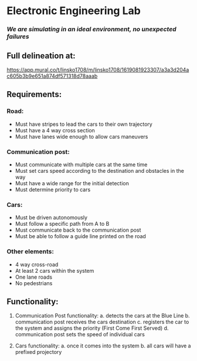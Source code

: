 # Electronic Engineering Lab
### _We are simulating in an ideal environment, no unexpected failures_

## Full delineation at:
https://app.mural.co/t/linsko1708/m/linsko1708/1619081923307/a3a3d204ac605b3b9e651a874df571318d78aaab

## Requirements:
### Road:
  - Must have stripes to lead the cars to their own trajectory
  - Must have a 4 way cross section
  - Must have lanes wide enough to allow cars maneuvers
### Communication post:
  - Must communicate with multiple cars at the same time
  - Must set cars speed according to the destination and obstacles in the way
  - Must have a wide range for the initial detection
  - Must determine priority to cars 
### Cars:
  - Must be driven autonomously
  - Must follow a specific path from A to B
  - Must communicate back to the communication post
  - Must be able to follow a guide line printed on the road


### Other elements:
- 4 way cross-road
- At least 2 cars within the system
- One lane roads
- No pedestrians


## Functionality:
1. Communication Post functionality:
  a. detects the cars at the Blue Line
  b. communication post receives the cars destination
  c. registers the car to the system and assigns the priority (First Come First Served)
  d. communication post sets the speed of individual cars

2. Cars functionality:
  a. once it comes into the system
  b. all cars will have a prefixed projectory

